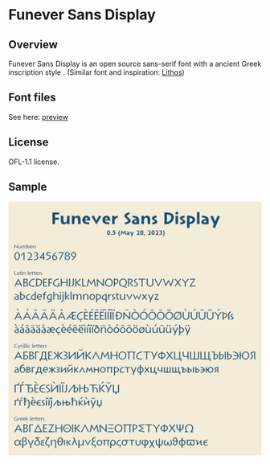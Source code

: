 # Funever Sans Display
## Overview
Funever Sans Display is an open source sans-serif font with a ancient Greek inscription style . (Similar font and inspiration: [Lithos](https://fonts.adobe.com/fonts/lithos))

## Font files
See here: [preview](https://github.com/AlloyDome/Funever-Sans/tree/main/preview)

## License
OFL-1.1 license.

## Sample
![Sample](https://raw.githubusercontent.com/AlloyDome/Funever-Sans/main/doc/preview2.png)
